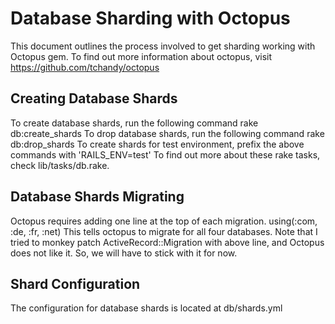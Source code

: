 # Database Sharding with Octopus #

This document outlines the process involved to get sharding working with Octopus gem. To find out more information about octopus, visit https://github.com/tchandy/octopus

## Creating Database Shards ##

To create database shards, run the following command
    rake db:create_shards
To drop database shards, run the following command
    rake db:drop_shards
To create shards for test environment, prefix the above commands with 'RAILS_ENV=test'
To find out more about these rake tasks, check lib/tasks/db.rake.

## Database Shards Migrating ##
Octopus requires adding one line at the top of each migration.
    using(:com, :de, :fr, :net)
This tells octopus to migrate for all four databases. Note that I tried to monkey patch ActiveRecord::Migration with above line, and Octopus does not like it. So, we will have to stick with it for now.

## Shard Configuration ##
The configuration for database shards is located at db/shards.yml
